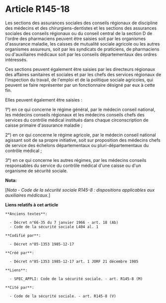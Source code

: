 # Article R145-18

Les sections des assurances sociales des conseils régionaux de discipline des médecins et des chirurgiens-dentistes et les
sections des assurances sociales des conseils régionaux ou du conseil central de la section D de l'ordre des pharmaciens
peuvent être saisies soit par les organismes d'assurance maladie, les caisses de mutualité sociale agricole ou les autres
organismes assureurs, soit par les syndicats de praticiens, de pharmaciens ou d'auxiliaires médicaux soit par les conseils
départementaux des ordres intéressés.

Ces sections peuvent également être saisies par les directeurs régionaux des affaires sanitaires et sociales et par les chefs
des services régionaux de l'inspection du travail, de l'emploi et de la politique sociale agricoles, qui peuvent se faire
représenter par un fonctionnaire désigné par eux à cette fin.

Elles peuvent également être saisies :

1°) en ce qui concerne le régime général, par le médecin conseil national, les médecins conseils régionaux et les médecins
conseils chefs des services du contrôle médical institués dans chaque circonscription de caisse primaire d'assurance
maladie ;

2°) en ce qui concerne le régime agricole, par le médecin conseil national agissant soit de sa propre initiative, soit sur
proposition des médecins chefs de service des échelons départementaux ou pluri-départementaux du contrôle médical ;

3°) en ce qui concerne les autres régimes, par les médecins conseils responsables du service du contrôle médical d'une caisse
ou d'un organisme de sécurité sociale.

**Nota:**

[*Nota - Code de la sécurité sociale R145-8 : dispositions applicables aux auxiliaires médicaux.*]

**Liens relatifs à cet article**

	**Anciens textes**:

	  - Décret n°66-35 du 7 janvier 1966 - art. 18 (Ab)
	  - Code de la sécurité sociale L404 al. 1

	**Codifié par**:

	  - Décret n°85-1353 1985-12-17

	**Créé par**:

	  - Décret n°85-1353 1985-12-17 art. 1 JORF 21 décembre 1985

	**Liens**:

	  - SPEC_APPLI: Code de la sécurité sociale. - art. R145-8 (M)

	**Cité par**:

	  - Code de la sécurité sociale. - art. R145-8 (V)
